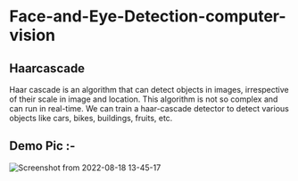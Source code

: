 # Face-and-Eye-Detection-computer-vision

## Haarcascade

Haar cascade is an algorithm that can detect objects in images, irrespective of their scale in image and location. This algorithm is not so complex and can run in real-time. We can train a haar-cascade detector to detect various objects like cars, bikes, buildings, fruits, etc.

## Demo Pic :-

![Screenshot from 2022-08-18 13-45-17](https://user-images.githubusercontent.com/89011801/185346831-08db2eb8-ae9b-46e8-90b4-b87b950e94da.png)

